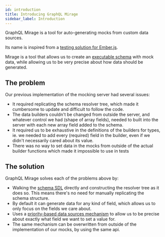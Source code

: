 ```yaml
---
id: introduction
title: Introducing GraphQL Mirage
sidebar_label: Introduction
---
```


GraphQL Mirage is a tool for auto-generating mocks from custom data sources.

Its name is inspired from a [testing solution for Ember.js](http://www.ember-cli-mirage.com/).

Mirage is a tool that allows us to create an [executable schema](/graphql-kimera/docs/glossary#executable-schema) with mock data, while allowing us to be very precise about how data should be generated.

## The problem

Our previous implementation of the mocking server had several issues:

- It required replicating the schema resolver tree, which made it cumbersome to update and difficult to follow the code.
- The data builders couldn't be changed from outside the server, and whatever control we had (shape of array fields), needed to built into the server with each new array field added to the schema.
- It required us to be exhaustive in the definitions of the builders for types, ie. we needed to add every (required) field in the builder, even if we didn't necessarily cared about its value.
- There was no way to set data in the mocks from outside of the actual builder functions which made it impossible to use in tests

## The solution

GraphQL Mirage solves each of the problems above by:

- Walking the [schema SDL](/graphql-kimera/docs/glossary#schema-definition-language) directly and constructing the resolver tree as it does so. This means there's no need for manually replicating the schema structure.
- By default it can generate data for any kind of field, which allows us to only focus on the fields we care about.
- Uses a [priority-based data sources mechanism](/graphql-kimera/docs/data-sources) to allow us to be precise about exactly what field we want to set a value for.
- The same mechanism can be overwritten from outside of the implementation of our mocks, by using the same api.
